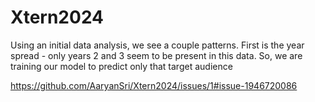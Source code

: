 # Xtern2024

Using an initial data analysis, we see a couple patterns. First is the year spread - only years 2 and 3 seem to be present in this data. So, we are training our model to predict only that target audience

https://github.com/AaryanSri/Xtern2024/issues/1#issue-1946720086

